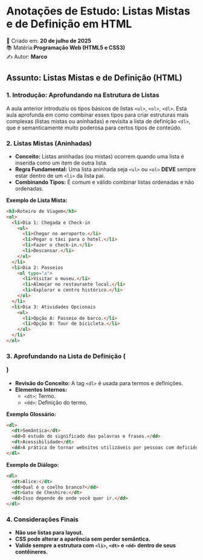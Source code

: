 # Anotações de Estudo: Listas Mistas e de Definição em HTML

📅 Criado em: **20 de julho de 2025**  
📚 Matéria:**Programação Web (HTML5 e CSS3)**  
✍️ Autor: **Marco**

## Assunto: Listas Mistas e de Definição (HTML)

### 1. Introdução: Aprofundando na Estrutura de Listas
A aula anterior introduziu os tipos básicos de listas `<ul>`, `<ol>`, `<dl>`. Esta aula aprofunda em como combinar esses tipos para criar estruturas mais complexas (listas mistas ou aninhadas) e revisita a lista de definição `<dl>`, que é semanticamente muito poderosa para certos tipos de conteúdo.

### 2. Listas Mistas (Aninhadas)
- **Conceito:** Listas aninhadas (ou mistas) ocorrem quando uma lista é inserida como um item de outra lista.  
- **Regra Fundamental:** Uma lista aninhada seja `<ul>` ou `<ol>` **DEVE** sempre estar dentro de um `<li>` da lista pai.  
- **Combinando Tipos:** É comum e válido combinar listas ordenadas e não ordenadas.

**Exemplo de Lista Mista:**
```html
<h3>Roteiro de Viagem</h3>
<ol>
  <li>Dia 1: Chegada e Check-in
    <ul>
      <li>Chegar no aeroporto.</li>
      <li>Pegar o táxi para o hotel.</li>
      <li>Fazer o check-in.</li>
      <li>Descansar.</li>
    </ul>
  </li>
  <li>Dia 2: Passeios
    <ol type="a">
      <li>Visitar o museu.</li>
      <li>Almoçar no restaurante local.</li>
      <li>Explorar o centro histórico.</li>
    </ol>
  </li>
  <li>Dia 3: Atividades Opcionais
    <ul>
      <li>Opção A: Passeio de barco.</li>
      <li>Opção B: Tour de bicicleta.</li>
    </ul>
  </li>
</ol>
```

### 3. Aprofundando na Lista de Definição (<dl>)
- **Revisão do Conceito:** A tag `<dl>` é usada para termos e definições.  
- **Elementos Internos:**
  - `<dt>`: Termo.
  - `<dd>`: Definição do termo.

**Exemplo Glossário:**
```html
<dl>
  <dt>Semântica</dt>
  <dd>O estudo do significado das palavras e frases.</dd>
  <dt>Acessibilidade</dt>
  <dd>A prática de tornar websites utilizáveis por pessoas com deficiência.</dd>
</dl>
```

**Exemplo de Diálogo:**
```html
<dl>
  <dt>Alice:</dt>
  <dd>Qual é o coelho branco?</dd>
  <dt>Gato de Cheshire:</dt>
  <dd>Isso depende de onde você quer ir.</dd>
</dl>
```

### 4. Considerações Finais
- **Não use listas para layout.**
- **CSS pode alterar a aparência sem perder semântica.**
- **Valide sempre a estrutura com `<li>`, `<dt>` e `<dd>` dentro de seus contêineres.**
